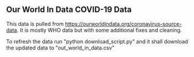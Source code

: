 ## Our World In Data COVID-19 Data

This data is pulled from https://ourworldindata.org/coronavirus-source-data. It is mostly WHO data but 
with some additional fixes and cleaning.

To refresh the data run "python download_script.py"
and it shall download the updated data to
"out_world_in_data.csv"